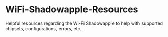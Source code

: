# WiFi-Shadowapple-Resources
Helpful resources regarding the Wi-Fi Shadowapple to help with supported chipsets, configurations, errors, etc..
